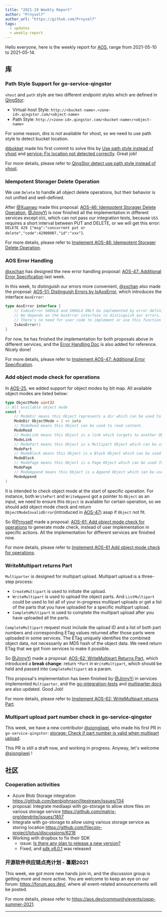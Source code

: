 ```yaml
---
title: "2021-19 Weekly Report"
author: "Prnyself"
author_url: "https://github.com/Prnyself"
tags:
  - updates
  - weekly-report
---
```


Hello everyone, here is the weekly report for [AOS](https://aos.dev), range from 2021-05-10 to 2021-05-14.

## 库

### Path Style Support for go-service-qingstor

`vhost` and `path` style are two different endpoint styles which are defined in [QingStor](https://docs.qingcloud.com/qingstor/#%E5%8C%BA%E5%9F%9F%E5%8F%8A%E8%AE%BF%E9%97%AE%E5%9F%9F%E5%90%8D):

- Virtual-host Style: `http://<bucket-name>.<zone-id>.qingstor.com/<object-name>`
- Path Style: `http://<zone-id>.qingstor.com/<bucket-name>/<object-name>`

For some reason, dns is not available for vhost, so we need to use path style to detect bucket location.

[@bokket][] made his first commit to solve this by [Use path style instead of vhost](https://github.com/aos-dev/go-service-qingstor/pull/43) and [service: Fix location not detected correctly](https://github.com/aos-dev/go-service-qingstor/pull/45). Great job!

For more details, please refer to [QingStor detect use path style instead of vhost](https://github.com/aos-dev/go-service-qingstor/issues/1).

### Idempotent Storager Delete Operation

We use `Delete` to handle all object delete operations, but their behavior is not unified and well-defined.

After [@Xuanwo][] made this proposal: [AOS-46: Idempotent Storager Delete Operation](https://github.com/aos-dev/specs/blob/master/rfcs/46-idempotent-delete.md), [@JinnyYi][] is now finished all the implementation in different services except `USS`, which can not pass our integration tests, because `USS` requires a short interval between PUT and DELETE, or we will get this error: `DELETE 429 {"msg":"concurrent put or delete","code":42900007,"id":"xxx"}`.

For more details, please refer to [Implement AOS-46: Idempotent Storager Delete Operation](https://github.com/aos-dev/go-storage/issues/554).

### AOS Error Handling

[@xxchan][] has designed the new error handling proposal: [AOS-47: Additional Error Specification](https://github.com/aos-dev/specs/blob/master/rfcs/47-additional-error-specification.md) last week.

In this week, to distinguish our errors more convenient, [@xxchan][] also made the proposal: [AOS-51: Distinguish Errors by IsAosError](https://github.com/aos-dev/specs/pull/51), which introduces the interface `AosError`:

```go
type AosError interface {
    // IsAosError SHOULD and SHOULD ONLY be implemented by error definitions in go-storage & go-service-*.
    // We depends on the AosError interface to distinguish our errors.
    // There's no need for user code to implement or use this function and interface.
    IsAosError()
}
```

For now, he has finished the implementation for both proposals above in different services, and the [Error Handling Doc](/docs/go-storage/handling-errors) is also added for reference. Nicely done!

For more details, please refer to [Implement AOS-47: Additional Error Specification](https://github.com/aos-dev/go-storage/issues/558).

### Add object mode check for operations

In [AOS-25](https://github.com/aos-dev/specs/blob/master/rfcs/25-object-mode.md), we added support for object modes by bit map. All available object modes are listed below:

```go
type ObjectMode uint32
// All available object mode
const (
    // ModeDir means this Object represents a dir which can be used to list with dir mode.
    ModeDir ObjectMode = 1 << iota
    // ModeRead means this Object can be used to read content.
    ModeRead
    // ModeLink means this Object is a link which targets to another Object.
    ModeLink
    // ModePart means this Object is a Multipart Object which can be used for multipart operations.
    ModePart
    // ModeBlock means this Object is a Block Object which can be used for block operations.
    ModeBlock
    // ModePage means this Object is a Page Object which can be used for random write with offset.
    ModePage
    // ModeAppend means this Object is a Append Object which can be used for append.
    ModeAppend
)
```

It is intended to check object mode at the start of specific operation. For instance, both `WritePart` and `WriteAppend` got a pointer to `Object` as an input, we need to ensure this `Object` is available for certain operation, so we should add object mode check and return `ObjectModeInvalidError`(introduced in [AOS-47](https://github.com/aos-dev/specs/blob/master/rfcs/47-additional-error-specification.md)) asap if `Object` not fit.

So [@Prnyself][] made a proposal: [AOS-61: Add object mode check for operations](https://github.com/aos-dev/specs/blob/master/rfcs/61-add-object-mode-check-for-operations.md) to generate mode check, instead of user implementation in specific actions. All the implementation for different services are finished now.

For more details, please refer to [Implement AOS-61 Add object mode check for operations](https://github.com/aos-dev/go-storage/issues/557).

### WriteMultipart returns Part

`Multiparter` is designed for multipart upload. Multipart upload is a three-step process:

- `CreateMultipart` is used to initiate the upload.
- `WriteMultipart` is used to upload the object parts. And `ListMultipart` could be used to list all of your in-progress multipart uploads or get a list of the parts that you have uploaded for a specific multipart upload.
- `CompleteMultipart` is used to complete the multipart upload after you have uploaded all the parts.

`CompleteMultipart` request must include the upload ID and a list of both part numbers and corresponding ETag values returned after those parts were uploaded in some services. The ETag uniquely identifies the combined object data, not necessarily an MD5 hash of the object data. We need return ETag that we got from services to make it possible.

So [@JinnyYi][] made a proposal: [AOS-62: WriteMultipart Returns Part](https://github.com/aos-dev/specs/blob/master/rfcs/62-writemultipart-returns-part.md), which introduced a **break change**: return `*Part` in `WriteMultipart`, which should be held and passed into `CompleteMultipart` as a param.

This proposal's implementation has been finished by [@JinnyYi][] in services implemented `Multiparter`, and the [go-integration-tests](https://github.com/aos-dev/go-integration-test) and [multiparter docs](/docs/go-storage/operations/multiparter/index) are also updated. Good Job!

For more details, please refer to [Implement AOS-62: WriteMultipart returns Part](https://github.com/aos-dev/go-storage/issues/571).

### Multipart upload part number check in go-service-qingstor

This week, we have a new contributor [@xiongjiwei][], who made his first PR in `go-service-qingstor`: [storage: Check if part number is valid when multipart upload](https://github.com/aos-dev/go-service-qingstor/pull/48).

This PR is still a draft now, and working in progress. Anyway, let's welcome [@xiongjiwei][] !

## 社区

### Cooperation activities

- Azure Blob Storage integration <https://github.com/benbjohnson/litestream/issues/134>
- proposal: Integrate mediaapi with go-storage to allow store files on various storage service <https://github.com/matrix-org/dendrite/issues/1857>
- Integrate with go-storage to allow using various storage service as storing location <https://github.com/filecoin-project/lotus/discussions/6218>
- Working with dropbox to fix their SDK
  - issue: [Is there any plan to release a new version?](https://github.com/dropbox/dropbox-sdk-go-unofficial/issues/77)
  - Fixed, and [sdk v6.0.1](https://github.com/dropbox/dropbox-sdk-go-unofficial/releases/tag/v6.0.1) was released

### 开源软件供应链点亮计划 - 暑期2021

This week, we got more new hands join in, and the discussion group is getting more and more active. You are welcome to keep an eye on our forum: <https://forum.aos.dev/>, where all event-related announcements will be posted.

For more details, please refer to <https://aos.dev/community/events/ospp-summer-2021>.

---

[@bokket]: https://github.com/bokket

[@JinnyYi]: https://github.com/JinnyYi

[@Prnyself]: https://github.com/Prnyself

[@xiongjiwei]: https://github.com/xiongjiwei

[@Xuanwo]: https://github.com/Xuanwo

[@xxchan]: https://github.com/xxchan